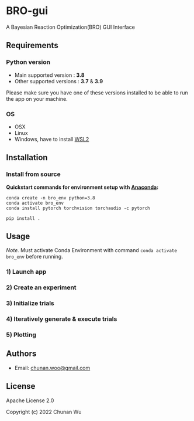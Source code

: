 # BRO-gui
A Bayesian Reaction Optimization(BRO) GUI Interface

## Requirements

### Python version
* Main supported version : **3.8** <br>
* Other supported versions : **3.7** & **3.9**

Please make sure you have one of these versions installed to be able to run the app on your machine.

### OS
* OSX
* Linux
* Windows, have to install [WSL2](https://docs.microsoft.com/en-us/windows/wsl/)

## Installation

### Install from source

**Quickstart commands for environment setup with [Anaconda](https://www.anaconda.com/products/individual):**

```
conda create -n bro_env python=3.8
conda activate bro_env
conda install pytorch torchvision torchaudio -c pytorch

pip install .
```

## Usage

*Note.* Must activate Conda Environment with command `conda activate bro_env` before running.

### 1) Launch app 

### 2) Create an experiment

### 3) Initialize trials

### 4) Iteratively generate & execute trials

### 5) Plotting

## Authors

- Email: <chunan.woo@gmail.com>

## License
Apache License 2.0

Copyright (c) 2022 Chunan Wu